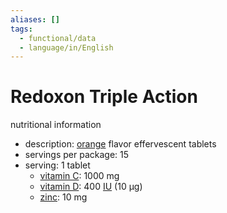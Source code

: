 ```yaml
---
aliases: []
tags:
  - functional/data
  - language/in/English
---
```


# Redoxon Triple Action

nutritional information

- description: [orange](orange%20(fruit).md) flavor effervescent tablets
- servings per package: 15
- serving: 1 tablet
  - [vitamin C](../../general/vitamin%20C.md): 1000 mg
  - [vitamin D](vitamin%20D.md): 400 [IU](international%20unit.md) (10 μg)
  - [zinc](zinc.md): 10 mg
